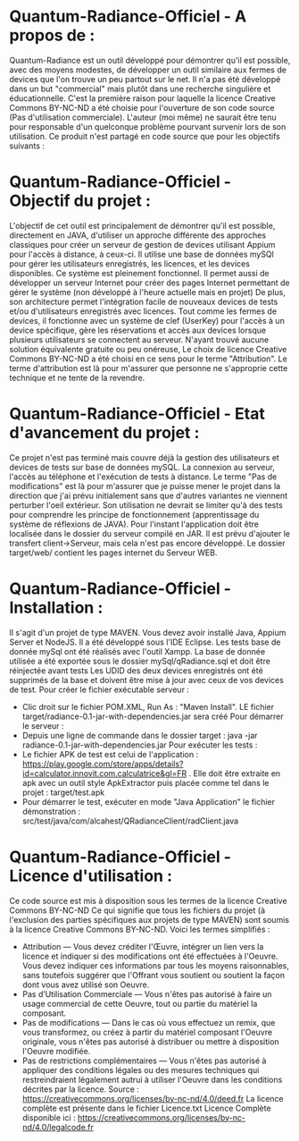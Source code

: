 # Quantum-Radiance-Officiel - A propos de :
Quantum-Radiance est un outil développé pour démontrer qu'il est possible, avec des moyens modestes, de développer un outil similaire aux fermes de devices que l'on trouve un peu partout sur le net.
Il n'a pas été développé dans un but "commercial" mais plutôt dans une recherche singulière et éducationnelle. C'est la première raison pour laquelle la licence Creative Commons BY-NC-ND a été choisie pour l'ouverture de son code source (Pas d'utilisation commerciale).
L'auteur (moi même) ne saurait être tenu pour responsable d'un quelconque problème pourvant survenir lors de son utilisation. Ce produit n'est partagé en code source que pour les objectifs suivants :

# Quantum-Radiance-Officiel - Objectif du projet :
L'objectif de cet outil est principalement de démontrer qu'il est possible, directement en JAVA, d'utiliser un approche différente des approches classiques pour créer un serveur de gestion de devices utilisant Appium pour l'accès à distance, à ceux-ci. Il utilise une base de données mySQl pour gérer les utilisateurs enregistrés, les licences, et les devices disponibles.
Ce système est pleinement fonctionnel. Il permet aussi de développer un serveur Internet pour créer des pages Internet permettant de gérer le système (non développé à l'heure actuelle mais en projet)
De plus, son architecture permet l'intégration facile de nouveaux devices de tests et/ou d'utilisateurs enregistrés avec licences.
Tout comme les fermes de devices, il fonctionne avec un système de clef (UserKey) pour l'accès à un device spécifique, gère les réservations et accès aux devices lorsque plusieurs utilisateurs se connectent au serveur. N'ayant trouvé aucune solution équivalente gratuite ou peu onéreuse, Le choix de licence Creative Commons BY-NC-ND a été choisi en ce sens pour le terme "Attribution". Le terme d'attribution est là pour m'assurer que personne ne s'approprie cette technique et ne tente de la revendre.

# Quantum-Radiance-Officiel - Etat d'avancement du projet :
Ce projet n'est pas terminé mais couvre déjà la gestion des utilisateurs et devices de tests sur base de données mySQL. La connexion au serveur, l'accès au téléphone et l'exécution de tests à distance. Le terme "Pas de modifications" est là pour m'assurer que je puisse mener le projet dans la direction que j'ai prévu initialement sans que d'autres variantes ne viennent perturber l'oeil extérieur. Son utilisation ne devrait se limiter qu'à des tests pour comprendre les principe de fonctionnement (apprentissage du système de réflexions de JAVA).
Pour l'instant l'application doit être localisée dans le dossier du serveur compilé en JAR. Il est prévu d'ajouter le transfert client->Serveur, mais cela n'est pas encore développé.
Le dossier target/web/ contient les pages internet du Serveur WEB.

# Quantum-Radiance-Officiel - Installation :
Il s'agit d'un projet de type MAVEN. Vous devez avoir installé Java, Appium Server et NodeJS. Il a été développé sous l'IDE Eclipse.
Les tests base de donnée mySql ont été réalisés avec l'outil Xampp.
La base de donnée utilisée a été exportée sous le dossier mySql/qRadiance.sql et doit être réinjectée avant tests
Les UDID des deux devices enregistrés ont été supprimés de la base et doivent être mise à jour avec ceux de vos devices de test.
Pour créer le fichier exécutable serveur :
- Clic droit sur le fichier POM.XML, Run As : "Maven Install". LE fichier target/radiance-0.1-jar-with-dependencies.jar sera créé
Pour démarrer le serveur :
- Depuis une ligne de commande dans le dossier target : java -jar radiance-0.1-jar-with-dependencies.jar
Pour exécuter les tests :
- Le fichier APK de test est celui de l'application : https://play.google.com/store/apps/details?id=calculator.innovit.com.calculatrice&gl=FR . Elle doit être extraite en apk avec un outil style ApkExtractor puis placée comme tel dans le projet : target/test.apk
- Pour démarrer le test, exécuter en mode "Java Application" le fichier démonstration : src/test/java/com/alcahest/QRadianceClient/radClient.java

# Quantum-Radiance-Officiel - Licence d'utilisation :
Ce code source est mis à disposition sous les termes de la licence Creative Commons BY-NC-ND
Ce qui signifie que tous les fichiers du projet (à l'exclusion des parties spécifiques aux projets de type MAVEN) sont soumis à la licence Creative Commons BY-NC-ND.
Voici les termes simplifiés :
* Attribution — Vous devez créditer l'Œuvre, intégrer un lien vers la licence et indiquer si des modifications ont été effectuées à l'Oeuvre. Vous devez indiquer ces informations par tous les moyens raisonnables, sans toutefois suggérer que l'Offrant vous soutient ou soutient la façon dont vous avez utilisé son Oeuvre.
* Pas d’Utilisation Commerciale — Vous n'êtes pas autorisé à faire un usage commercial de cette Oeuvre, tout ou partie du matériel la composant.
* Pas de modifications — Dans le cas où vous effectuez un remix, que vous transformez, ou créez à partir du matériel composant l'Oeuvre originale, vous n'êtes pas autorisé à distribuer ou mettre à disposition l'Oeuvre modifiée.
* Pas de restrictions complémentaires — Vous n'êtes pas autorisé à appliquer des conditions légales ou des mesures techniques qui restreindraient légalement autrui à utiliser l'Oeuvre dans les conditions décrites par la licence.
Source : https://creativecommons.org/licenses/by-nc-nd/4.0/deed.fr
La licence complète est présente dans le fichier Licence.txt
Licence Complète disponible ici : https://creativecommons.org/licenses/by-nc-nd/4.0/legalcode.fr
